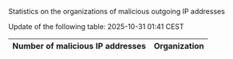 Statistics on the organizations of malicious outgoing IP addresses

Update of the following table: 2025-10-31 01:41 CEST

| Number of malicious IP addresses | Organization |
| ------------------------------------------------- | ----------------------------------- |
